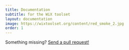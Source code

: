```yaml
---
title: Documentation
subtitle: for the WiX toolset
layout: documentation
image: https://wixtoolset.org/content/red_smoke_2.jpg
order: 1
---
```


Something missing? [Send a pull request!][pr]


[pr]: https://github.com/wixtoolset/doc/compare
